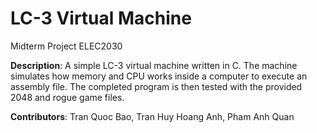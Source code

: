 # LC-3 Virtual Machine

Midterm Project ELEC2030

**Description**: A simple LC-3 virtual machine written in C. The machine simulates how memory and CPU works inside a computer to execute an assembly file. The completed program is then tested with the provided 2048 and rogue game files.

**Contributors**: Tran Quoc Bao, Tran Huy Hoang Anh, Pham Anh Quan
